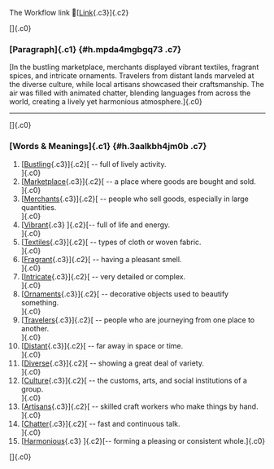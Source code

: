 The Workflow link
👏[[Link](https://www.google.com/url?q=http://www.google.com&sa=D&source=editors&ust=1758712954100527&usg=AOvVaw2RTX2RxrL_y2f3qXcE2k9n){.c3}]{.c2}

[]{.c0}

### [Paragraph]{.c1} {#h.mpda4mgbgq73 .c7}

[In the bustling marketplace, merchants displayed vibrant textiles,
fragrant spices, and intricate ornaments. Travelers from distant lands
marveled at the diverse culture, while local artisans showcased their
craftsmanship. The air was filled with animated chatter, blending
languages from across the world, creating a lively yet harmonious
atmosphere.]{.c0}

------------------------------------------------------------------------

[]{.c0}

### [Words & Meanings]{.c1} {#h.3aalkbh4jm0b .c7}

1.  [[Bustling](https://www.google.com/url?q=http://www.google.com&sa=D&source=editors&ust=1758712954102604&usg=AOvVaw2-aKBZuwVZcdp54aOEv_BP){.c3}]{.c2}[ --
    full of lively activity.\
    ]{.c0}
2.  [[Marketplace](https://www.google.com/url?q=http://www.google.com&sa=D&source=editors&ust=1758712954103040&usg=AOvVaw2xTW5Ua2AFh4nWvawm68WY){.c3}]{.c2}[ --
    a place where goods are bought and sold.\
    ]{.c0}
3.  [[Merchants](https://www.google.com/url?q=http://www.google.com&sa=D&source=editors&ust=1758712954103497&usg=AOvVaw3rXnRmhplCtSwZh1iGjN3E){.c3}]{.c2}[ --
    people who sell goods, especially in large quantities.\
    ]{.c0}
4.  [[Vibrant](https://www.google.com/url?q=http://www.google.com&sa=D&source=editors&ust=1758712954103908&usg=AOvVaw1sVTgNyJkE9MaVuWlQXTY3){.c3}
    ]{.c2}[-- full of life and energy.\
    ]{.c0}
5.  [[Textiles](https://www.google.com/url?q=http://www.google.com&sa=D&source=editors&ust=1758712954104174&usg=AOvVaw1LVhOkIqB8KuGj88ZINWah){.c3}]{.c2}[ --
    types of cloth or woven fabric.\
    ]{.c0}
6.  [[Fragrant](https://www.google.com/url?q=http://www.google.com&sa=D&source=editors&ust=1758712954104475&usg=AOvVaw1yDKSh2qFJyeU4Po496PHB){.c3}]{.c2}[ --
    having a pleasant smell.\
    ]{.c0}
7.  [[Intricate](https://www.google.com/url?q=http://www.google.com&sa=D&source=editors&ust=1758712954104800&usg=AOvVaw2U8XW7uAEtDrAZ0DEjogMP){.c3}]{.c2}[ --
    very detailed or complex.\
    ]{.c0}
8.  [[Ornaments](https://www.google.com/url?q=http://www.google.com&sa=D&source=editors&ust=1758712954105091&usg=AOvVaw2IE3mgAwcOkVlQMsL4gSye){.c3}]{.c2}[ --
    decorative objects used to beautify something.\
    ]{.c0}
9.  [[Travelers](https://www.google.com/url?q=http://www.google.com&sa=D&source=editors&ust=1758712954105512&usg=AOvVaw0bG8weMHbEHEHDdS4DqrTF){.c3}]{.c2}[ --
    people who are journeying from one place to another.\
    ]{.c0}
10. [[Distant](https://www.google.com/url?q=http://www.google.com&sa=D&source=editors&ust=1758712954105916&usg=AOvVaw2OxTTY9b3lC_MYc963BCDk){.c3}]{.c2}[ --
    far away in space or time.\
    ]{.c0}
11. [[Diverse](https://www.google.com/url?q=http://www.google.com&sa=D&source=editors&ust=1758712954106181&usg=AOvVaw0aGTiZL7qku7HuaDQjvKdJ){.c3}]{.c2}[ --
    showing a great deal of variety.\
    ]{.c0}
12. [[Culture](https://www.google.com/url?q=http://www.google.com&sa=D&source=editors&ust=1758712954106538&usg=AOvVaw2CntrSkxakJpRgqmp4WwGu){.c3}]{.c2}[ --
    the customs, arts, and social institutions of a group.\
    ]{.c0}
13. [[Artisans](https://www.google.com/url?q=http://www.google.com&sa=D&source=editors&ust=1758712954106979&usg=AOvVaw0s1py1EkX6mNqgoCcQVuCg){.c3}]{.c2}[ --
    skilled craft workers who make things by hand.\
    ]{.c0}
14. [[Chatter](https://www.google.com/url?q=http://www.google.com&sa=D&source=editors&ust=1758712954107379&usg=AOvVaw3fxMD9wfO9ZYJHDp2OE5OC){.c3}]{.c2}[ --
    fast and continuous talk.\
    ]{.c0}
15. [[Harmonious](https://www.google.com/url?q=http://www.google.com&sa=D&source=editors&ust=1758712954107735&usg=AOvVaw15yDGtAaOaUKQFhwBerjoJ){.c3}
    ]{.c2}[-- forming a pleasing or consistent whole.]{.c0}

[]{.c0}
